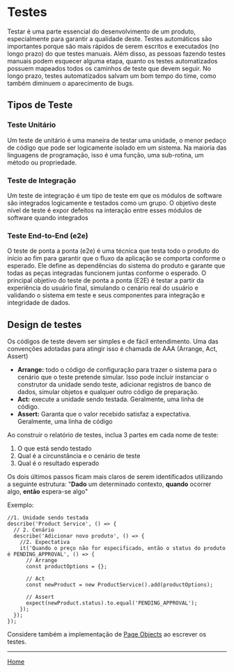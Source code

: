 # Testes

Testar é uma parte essencial do desenvolvimento de um produto, especialmente para garantir a qualidade deste. Testes automáticos são importantes porque são mais rápidos de serem escritos e executados (no longo prazo) do que testes manuais. Além disso, as pessoas fazendo testes manuais podem esquecer alguma etapa, quanto os testes automatizados possuem mapeados todos os caminhos de teste que devem seguir. No longo prazo, testes automatizados salvam um bom tempo do time, como também diminuem o aparecimento de bugs.

## Tipos de Teste

### Teste Unitário

Um teste de unitário é uma maneira de testar uma unidade, o menor pedaço de código que pode ser logicamente isolado em um sistema. Na maioria das linguagens de programação, isso é uma função, uma sub-rotina, um método ou propriedade.

### Teste de Integração

Um teste de integração é um tipo de teste em que os módulos de software são integrados logicamente e testados como um grupo. O objetivo deste nível de teste é expor defeitos na interação entre esses módulos de software quando integrados

### Teste End-to-End (e2e)

O teste de ponta a ponta (e2e) é uma técnica que testa todo o produto do início ao fim para garantir que o fluxo da aplicação se comporta conforme o esperado. Ele define as dependências do sistema do produto e garante que todas as peças integradas funcionem juntas conforme o esperado. O principal objetivo do teste de ponta a ponta (E2E) é testar a partir da experiência do usuário final, simulando o cenário real do usuário e validando o sistema em teste e seus componentes para integração e integridade de dados.

## Design de testes

Os códigos de teste devem ser simples e de fácil entendimento. Uma das convenções adotadas para atingir isso é chamada de AAA (Arrange, Act, Assert)

- **Arrange:** todo o código de configuração para trazer o sistema para o cenário que o teste pretende simular. Isso pode incluir instanciar o construtor da unidade sendo teste, adicionar registros de banco de dados, simular objetos e qualquer outro código de preparação.
- **Act:** execute a unidade sendo testada. Geralmente, uma linha de código.
- **Assert:** Garanta que o valor recebido satisfaz a expectativa. Geralmente, uma linha de código

Ao construir o relatório de testes, inclua 3 partes em cada nome de teste:

1. O que está sendo testado
2. Qual é a circunstância e o cenário de teste
3. Qual é o resultado esperado

Os dois últimos passos ficam mais claros de serem identificados utilizando a seguinte estrutura: "**Dado** um determinado contexto, **quando** ocorrer algo, **então** espera-se algo"

Exemplo:

```node
//1. Unidade sendo testada
describe('Product Service', () => {
  // 2. Cenário
  describe('Adicionar novo produto', () => {
    //2. Expectativa
    it('Quando o preço não for especificado, então o status do produto é PENDING_APPROVAL', () => {
      // Arrange
      const productOptions = {};

      // Act
      const newProduct = new ProductService().add(productOptions);

      // Assert
      expect(newProduct.status).to.equal('PENDING_APPROVAL');
    });
  });
});
```

Considere também a implementação de [Page Objects](https://martinfowler.com/bliki/PageObject.html) ao escrever os testes.

---

[Home](../README.md)
